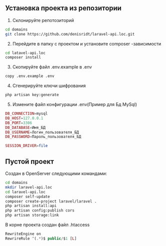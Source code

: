 ## Установка проекта из репозитории
1. Склонируйте репотозиторий
```sh
cd domains
git clone https://github.com/denisridt/laravel-api.loc.git
```
2. Перейдите в папку с проектом и установите composer -зависимости
```sh
cd latavel-api.loc
composer install 
```
3. Скопируйте файл .env.example в .env 
```sh
copy .env.example .env 
```
4. Сгенерируйте ключи шифрования
```sh
php artisan key:generate
```
5. Измените файл конфигурации .env(Пример для Бд MySql)
```php
DB_CONNECTION=mysql
DB_HOST=127.0.0.1
DB_PORT=3306
DB_DATABASE=Имя_БД
DB_USERNAME=Логин_пользователя_БД
DB_PASSWORD=Пароль_пользователя_БД

SESSION_DRIVER=file
```

## Пустой проект
Создан в OpenServer следующими командами:
```sh
cd domains
mkdir laravel-api.loc
cd laravel-api.loc
composer self-update
composer create-project laravel/laravel .
php artisan install:api
php artisan config:publish cors
php artisan storage:link
```
В корне проекта создан файл .htaccess
```php
RewriteEngine on
RewrireRule ^(.*)$ public/$1 [L]
```
